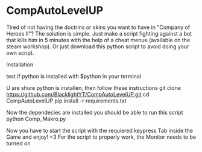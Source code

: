 # CompAutoLevelUP
Tired of not having the doctrins or skins you want to have in "Company of Heroes II"? The solution is simple. Just make a script fighting against a bot that kills him in 5 minutes with the help of a cheat menue (available on the steam workshop). Or just download this python script to avoid doing your own script.

Installation

test if python is installed with $python in your terminal

U are shure python is installen, then follow these instructions
git clone https://github.com/BlacklightYT/CompAutoLevelUP.git
cd CompAutoLevelUP
pip install -r requirements.txt

Now the dependecies are installed you should be able to run this script
python Comp_Makro.py 

Now you have to start the script with the requiered keypress
Tab inside the Game and enjoy! <3
For the script to properly work, the Monitor needs to be turned on
